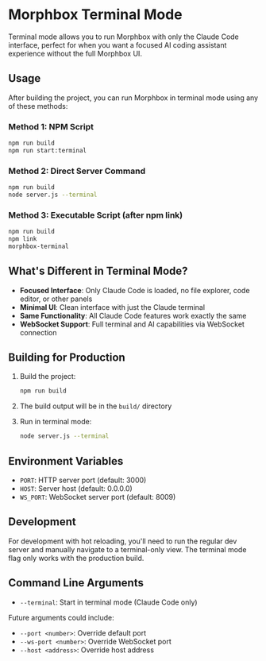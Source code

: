 # Morphbox Terminal Mode

Terminal mode allows you to run Morphbox with only the Claude Code interface, perfect for when you want a focused AI coding assistant experience without the full Morphbox UI.

## Usage

After building the project, you can run Morphbox in terminal mode using any of these methods:

### Method 1: NPM Script
```bash
npm run build
npm run start:terminal
```

### Method 2: Direct Server Command
```bash
npm run build
node server.js --terminal
```

### Method 3: Executable Script (after npm link)
```bash
npm run build
npm link
morphbox-terminal
```

## What's Different in Terminal Mode?

- **Focused Interface**: Only Claude Code is loaded, no file explorer, code editor, or other panels
- **Minimal UI**: Clean interface with just the Claude terminal
- **Same Functionality**: All Claude Code features work exactly the same
- **WebSocket Support**: Full terminal and AI capabilities via WebSocket connection

## Building for Production

1. Build the project:
   ```bash
   npm run build
   ```

2. The build output will be in the `build/` directory

3. Run in terminal mode:
   ```bash
   node server.js --terminal
   ```

## Environment Variables

- `PORT`: HTTP server port (default: 3000)
- `HOST`: Server host (default: 0.0.0.0)
- `WS_PORT`: WebSocket server port (default: 8009)

## Development

For development with hot reloading, you'll need to run the regular dev server and manually navigate to a terminal-only view. The terminal mode flag only works with the production build.

## Command Line Arguments

- `--terminal`: Start in terminal mode (Claude Code only)

Future arguments could include:
- `--port <number>`: Override default port
- `--ws-port <number>`: Override WebSocket port
- `--host <address>`: Override host address